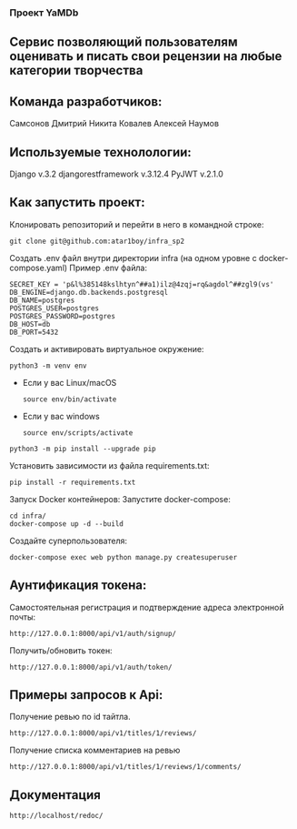 ### Проект YaMDb 

## Сервис позволяющий пользователям оценивать и писать свои рецензии на любые категории творчества

## Команда разработчиков:
Самсонов Дмитрий
Никита Ковалев
Алексей Наумов

## Используемые технолологии:

Django v.3.2
djangorestframework v.3.12.4
PyJWT v.2.1.0

## Как запустить проект:

Клонировать репозиторий и перейти в него в командной строке:

```
git clone git@github.com:atar1boy/infra_sp2
```

Создать .env файл внутри директории infra (на одном уровне с docker-compose.yaml) Пример .env файла:

```
SECRET_KEY = 'p&l%385148kslhtyn^##a1)ilz@4zqj=rq&agdol^##zgl9(vs'
DB_ENGINE=django.db.backends.postgresql
DB_NAME=postgres
POSTGRES_USER=postgres
POSTGRES_PASSWORD=postgres
DB_HOST=db
DB_PORT=5432
```

Cоздать и активировать виртуальное окружение:

```
python3 -m venv env
```

* Если у вас Linux/macOS

    ```
    source env/bin/activate
    ```

* Если у вас windows

    ```
    source env/scripts/activate
    ```

```
python3 -m pip install --upgrade pip
```

Установить зависимости из файла requirements.txt:

```
pip install -r requirements.txt
```

Запуск Docker контейнеров: Запустите docker-compose:

```
cd infra/
docker-compose up -d --build
```

Cоздайте суперпользователя:

```
docker-compose exec web python manage.py createsuperuser
```

## Аунтификация токена:

Самостоятельная регистрация и подтверждение адреса электронной почты:

```
http://127.0.0.1:8000/api/v1/auth/signup/
```

Получить/обновить токен:

```
http://127.0.0.1:8000/api/v1/auth/token/
```

## Примеры запросов к Api:

Получение ревью по id тайтла.

```
http://127.0.0.1:8000/api/v1/titles/1/reviews/
```
Получение списка комментариев на ревью
```
http://127.0.0.1:8000/api/v1/titles/1/reviews/1/comments/
```

## Документация

```
http://localhost/redoc/
```